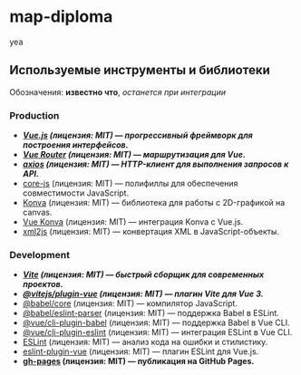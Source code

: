 # map-diploma
yea

## Используемые инструменты и библиотеки

Обозначения: **известно что**, *останется при интеграции*

### Production
- ***[Vue.js](https://github.com/vuejs/vue) (лицензия: MIT) — прогрессивный фреймворк для построения интерфейсов.***
- ***[Vue Router](https://github.com/vuejs/router) (лицензия: MIT) — маршрутизация для Vue.***
- ***[axios](https://github.com/axios/axios) (лицензия: MIT) — HTTP-клиент для выполнения запросов к API.***
- [core-js](https://github.com/zloirock/core-js) (лицензия: MIT) — полифиллы для обеспечения совместимости JavaScript.
- [Konva](https://github.com/konvajs/konva) (лицензия: MIT) — библиотека для работы с 2D-графикой на canvas.
- [Vue Konva](https://github.com/konvajs/vue-konva) (лицензия: MIT) — интеграция Konva с Vue.js.
- [xml2js](https://github.com/Leonidas-from-XIV/node-xml2js) (лицензия: MIT) — конвертация XML в JavaScript-объекты.

### Development
- ***[Vite](https://github.com/vitejs/vite) (лицензия: MIT) — быстрый сборщик для современных проектов.***
- ***[@vitejs/plugin-vue](https://github.com/vitejs/vite/tree/main/packages/plugin-vue) (лицензия: MIT) — плагин Vite для Vue 3.***
- [@babel/core](https://github.com/babel/babel) (лицензия: MIT) — компилятор JavaScript.
- [@babel/eslint-parser](https://github.com/babel/babel/tree/main/eslint/babel-eslint-parser) (лицензия: MIT) — поддержка Babel в ESLint.
- [@vue/cli-plugin-babel](https://github.com/vuejs/vue-cli) (лицензия: MIT) — поддержка Babel в Vue CLI.
- [@vue/cli-plugin-eslint](https://github.com/vuejs/vue-cli) (лицензия: MIT) — интеграция ESLint в Vue CLI.
- [ESLint](https://github.com/eslint/eslint) (лицензия: MIT) — анализ кода на ошибки и стилистику.
- [eslint-plugin-vue](https://github.com/vuejs/eslint-plugin-vue) (лицензия: MIT) — плагин ESLint для Vue.js.
- **[gh-pages](https://github.com/tschaub/gh-pages) (лицензия: MIT) — публикация на GitHub Pages.**
